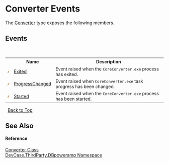 # Converter Events
 

The <a href="T_DevCase_ThirdParty_DBpoweramp_Converter">Converter</a> type exposes the following members.


## Events
&nbsp;<table><tr><th></th><th>Name</th><th>Description</th></tr><tr><td>![Public event](media/pubevent.gif "Public event")</td><td><a href="E_DevCase_ThirdParty_DBpoweramp_Converter_Exited">Exited</a></td><td>
Event raised when the `CoreConverter.exe` process has exited.</td></tr><tr><td>![Public event](media/pubevent.gif "Public event")</td><td><a href="E_DevCase_ThirdParty_DBpoweramp_Converter_ProgressChanged">ProgressChanged</a></td><td>
Event raised when `CoreConverter.exe` task progress has been changed.</td></tr><tr><td>![Public event](media/pubevent.gif "Public event")</td><td><a href="E_DevCase_ThirdParty_DBpoweramp_Converter_Started">Started</a></td><td>
Event raised when the `CoreConverter.exe` process has been started.</td></tr></table>&nbsp;
<a href="#converter-events">Back to Top</a>

## See Also


#### Reference
<a href="T_DevCase_ThirdParty_DBpoweramp_Converter">Converter Class</a><br /><a href="N_DevCase_ThirdParty_DBpoweramp">DevCase.ThirdParty.DBpoweramp Namespace</a><br />
